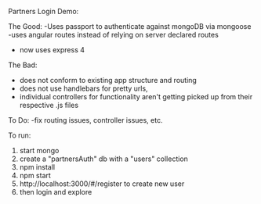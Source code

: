 
Partners Login Demo:
 
 The Good: 
 -Uses passport to authenticate against mongoDB via mongoose
 -uses angular routes instead of relying on server declared routes
 - now uses express 4
 
 The Bad:
 - does not conform to existing app structure and routing
 - does not use handlebars for pretty urls, 
 - individual controllers for functionality aren't getting picked up from their respective .js files 
 
 To Do: 
 -fix routing issues, controller issues, etc.


To run:
1. start mongo
2. create a "partnersAuth" db with a "users" collection 
3. npm install
4. npm start
5. http://localhost:3000/#/register to create new user
6. then login and explore
